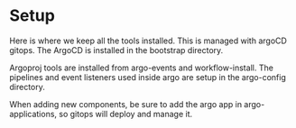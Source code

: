 # Setup

Here is where we keep all the tools installed. This is managed with argoCD gitops. The ArgoCD is installed in the bootstrap directory.

Argoproj tools are installed from argo-events and workflow-install. The pipelines and event listeners used inside argo are setup in the argo-config directory.

When adding new components, be sure to add the argo app in argo-applications, so gitops will deploy and manage it.